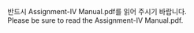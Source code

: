 반드시 Assignment-IV Manual.pdf를 읽어 주시기 바랍니다.<br>
Please be sure to read the Assignment-IV Manual.pdf.
